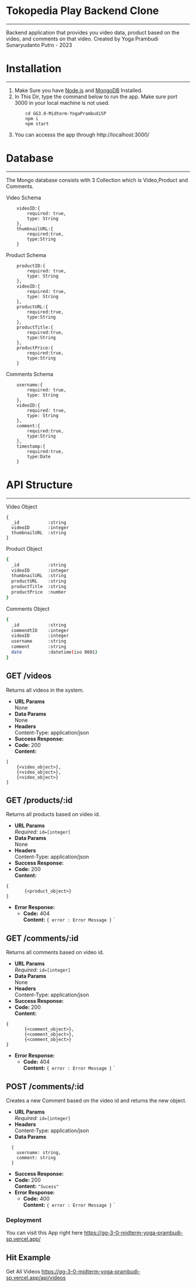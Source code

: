 # Tokopedia Play Backend Clone
___
Backend application that provides you video data, product based on the video, and comments on that video. Created by Yoga Prambudi Sunaryudanto Putro - 2023

# Installation
___
1. Make Sure you have [Node.js](https://nodejs.org/) and  [MongoDB](https://www.mongodb.com/try/download/community) Installed.
2. In This Dir, type the command below to run the app. Make sure port 3000 in your local machine is not used.
    ```
        cd GG3.0-Midterm-YogaPrambudiSP
        npm i
        npm start
    ```
3. You can accesss the app through http://localhost:3000/
# Database
___
The Mongo database consists with 3 Collection which is Video,Product and Comments.

Video Schema
```
    videoID:{
        required: true,
        type: String
    },
    thumbnailURL:{
        required:true,
        type:String
    }
```
Product Schema
```
    productID:{
        required: true,
        type: String
    },
    videoID:{
        required: true,
        type: String
    },
    productURL:{
        required:true,
        type:String
    },
    productTitle:{
        required:true,
        type:String
    },
    productPrice:{
        required:true,
        type:String
    }
```
Comments Schema
```
    username:{
        required: true,
        type: String
    },
    videoID:{
        required: true,
        type: String
    },
    comment:{
        required:true,
        type:String
    },
    timestamp:{
        required:true,
        type:Date
    }
```
# API Structure
___
Video Object
```
{
  _id           :string
  videoID       :integer
  thumbnailURL  :string
}
```

Product Object
```sh
{
  _id           :string
  videoID       :integer
  thumbnailURL  :string
  productURL    :string
  productTitle  :string
  productPrice  :number
}
```
Comments Object
```sh
{
  _id           :string
  commendtID    :integer
  videoID       :integer
  username      :string
  comment       :string
  date          :datetime(iso 8601)
}
```


**GET /videos**
----
  Returns all videos in the system.
* **URL Params**  
  None
* **Data Params**  
  None
* **Headers**  
  Content-Type: application/json  
* **Success Response:**  
* **Code:** 200  
  **Content:**  
```
[
    {<video_object>},
    {<video_object>},
    {<video_object>}
]
```

**GET /products/:id**
----
  Returns all products based on video id.
* **URL Params**  
  *Required:* `id=[integer]`
* **Data Params**  
  None
* **Headers**  
  Content-Type: application/json  
* **Success Response:** 
* **Code:** 200  
  **Content:**
```
{
       {<product_object>}
}
```
* **Error Response:**  
  * **Code:** 404  
  **Content:** `{ error : Error Message }`  `

**GET /comments/:id**
----
  Returns all comments based on video id.
* **URL Params**  
  *Required:* `id=[integer]`
* **Data Params**  
  None
* **Headers**  
  Content-Type: application/json  
* **Success Response:** 
* **Code:** 200  
  **Content:**
```
{
       {<comment_object>},
       {<comment_object>},
       {<comment_object>}
}
```
* **Error Response:**  
  * **Code:** 404  
  **Content:** `{ error : Error Message }`  `


**POST /comments/:id**
----
  Creates a new Comment based on the video id and returns the new object.
* **URL Params**  
  *Required:* `id=[integer]`
* **Headers**  
  Content-Type: application/json  
* **Data Params**  
```
  {
    username: string,
    comment: string
  }
```
* **Success Response:**  
* **Code:** 200  
  **Content:**  `"Sucess"` 
* **Error Response:**  
  * **Code:** 400  
  **Content:** `{ error : Error Message }`  `



### Deployment

You can visit this App right here
https://gg-3-0-midterm-yoga-prambudi-sp.vercel.app/

## Hit Example
Get All Videos
https://gg-3-0-midterm-yoga-prambudi-sp.vercel.app/api/videos